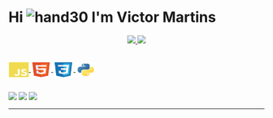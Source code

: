 # Hi ![hand30](https://github.com/martinsvp/martinsvp/assets/89230284/e7684e93-a56e-48cd-8a84-7c8653a1aff3) I'm Victor Martins 

<div align="center" display="inline-block">
    <a href="http://www.github.com/martinsvp">
      <img height="180em" src="https://github-readme-stats.vercel.app/api?username=martinsvp&show_icons=true&hide=&count_private=true&title_color=3382ed&text_color=ffffff&icon_color=3382ed&bg_color=181824&hide_border=true&show_icons=true" />
      <img height="180em" src="https://github-readme-stats.vercel.app/api/top-langs/?username=martinsvp&layout=compact&langs_count=7&title_color=3382ed&text_color=ffffff&icon_color=3382ed&bg_color=181824&hide_border=true&locale=en&custom_title=Top%20%Languages"/
    </a>
</div>

<br>

<div style="display: inline_block"><br>
  <img align="center" alt="JavaScript" height="30" width="40" src="https://raw.githubusercontent.com/devicons/devicon/master/icons/javascript/javascript-plain.svg">
  <img align="center" alt="HTML" height="30" width="40" src="https://raw.githubusercontent.com/devicons/devicon/master/icons/html5/html5-original.svg">
  <img align="center" alt="CSS" height="30" width="40" src="https://raw.githubusercontent.com/devicons/devicon/master/icons/css3/css3-original.svg">
  <img align="center" alt="Python" height="30" width="40" src="https://raw.githubusercontent.com/devicons/devicon/master/icons/python/python-original.svg">
</div>

##

<div> 
  <a href = "mailto:vpedro45@gmail.com"><img src="https://img.shields.io/badge/-Gmail-%23333?style=for-the-badge&logo=gmail&logoColor=white" target="_blank"></a>
  <a href="https://twitter.com/martins_vp1" target="_blank"><img src="https://img.shields.io/badge/Twitter-1DA1F2?style=for-the-badge&logo=twitter&logoColor=white"></a>
  <a href="https://www.linkedin.com/in/martinsvp" target="_blank"><img src="https://img.shields.io/badge/-LinkedIn-%230077B5?style=for-the-badge&logo=linkedin&logoColor=white" target="_blank"></a> 
  
</div>


---

